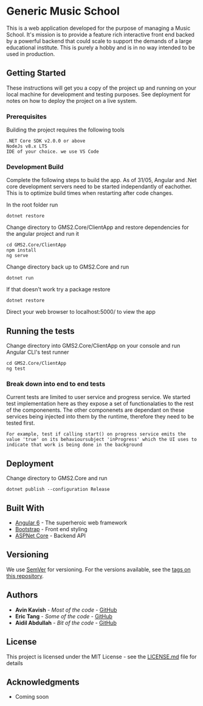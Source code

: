 # Generic Music School

This is a web application developed for the purpose of managing a Music School. It's mission is to provide a feature rich interactive front end backed by a powerful backend that could scale to support the demands of a large educational institute. This is purely a hobby and is in no way intended to be used in production.

## Getting Started

These instructions will get you a copy of the project up and running on your local machine for development and testing purposes. See deployment for notes on how to deploy the project on a live system.

### Prerequisites

Building the project requires the following tools

```
.NET Core SDK v2.0.0 or above
NodeJs v8.x LTS
IDE of your choice. we use VS Code
```

### Development Build

Complete the following steps to build the app. As of 31/05, Angular and .Net core development servers need to be started independantly of eachother. This is to optimize build times when restarting after code changes.

In the root folder run

```
dotnet restore
```

Change directory to GMS2.Core/ClientApp and restore dependencies for the angular project and run it

```
cd GMS2.Core/ClientApp
npm install
ng serve
```

Change directory back up to GMS2.Core and run

```
dotnet run
```

If that doesn't work try a package restore

```
dotnet restore
```

Direct your web browser to localhost:5000/ to view the app

## Running the tests

Change directory into GMS2.Core/ClientApp on your console and run Angular CLI's test runner

```
cd GMS2.Core/ClientApp
ng test
```

### Break down into end to end tests

Current tests are limited to user service and progress service. We started test implementation here as they expose a set of functionalaties to the rest of the componenents. The other componenets are dependant on these services being injected into them by the runtime, therefore they need to be tested first.

```
For example, test if calling start() on progress service emits the value 'true' on its behavioursubject 'inProgress' which the UI uses to indicate that work is being done in the background
```


## Deployment

Change directory to GMS2.Core and run

```
dotnet publish --configuration Release
```

## Built With

* [Angular 6](http://angular.io/) - The superheroic web framework
* [Bootstrap](https://getbootstrap.com/) - Front end styling
* [ASPNet Core](https://github.com/aspnet/Home) - Backend API


## Versioning

We use [SemVer](http://semver.org/) for versioning. For the versions available, see the [tags on this repository](https://github.com/your/project/tags). 

## Authors

* **Avin Kavish** - *Most of the code* - [GitHub](https://github.com/AvinKav)
* **Eric Tang** - *Some of the code* - [GitHub](https://github.com/ericsontang)
* **Aidil Abdullah** - *Bit of the code* - [GitHub](https://github.com/aidil505)


## License

This project is licensed under the MIT License - see the [LICENSE.md](LICENSE.md) file for details

## Acknowledgments

* Coming soon
